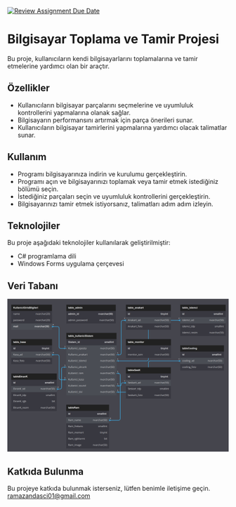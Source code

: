 [![Review Assignment Due Date](https://classroom.github.com/assets/deadline-readme-button-24ddc0f5d75046c5622901739e7c5dd533143b0c8e959d652212380cedb1ea36.svg)](https://classroom.github.com/a/uelKf0-p)
# Bilgisayar Toplama ve Tamir Projesi

Bu proje, kullanıcıların kendi bilgisayarlarını toplamalarına ve tamir etmelerine yardımcı olan bir araçtır. 

## Özellikler

- Kullanıcıların bilgisayar parçalarını seçmelerine ve uyumluluk kontrollerini yapmalarına olanak sağlar.
- Bilgisayarın performansını artırmak için parça önerileri sunar.
- Kullanıcıların bilgisayar tamirlerini yapmalarına yardımcı olacak talimatlar sunar.

## Kullanım

- Programı bilgisayarınıza indirin ve kurulumu gerçekleştirin.
- Programı açın ve bilgisayarınızı toplamak veya tamir etmek istediğiniz bölümü seçin.
- İstediğiniz parçaları seçin ve uyumluluk kontrollerini gerçekleştirin.
- Bilgisayarınızı tamir etmek istiyorsanız, talimatları adım adım izleyin.

## Teknolojiler

Bu proje aşağıdaki teknolojiler kullanılarak geliştirilmiştir:

- C# programlama dili
- Windows Forms uygulama çerçevesi

## Veri Tabanı
![Veri Tabanı Temsili Görsel](https://github.com/Iskenderun-Technical-University/donem-projesi-RamazanDasci/blob/main/image.png)


## Katkıda Bulunma

Bu projeye katkıda bulunmak isterseniz, lütfen benimle iletişime geçin.
ramazandasci01@gmail.com

